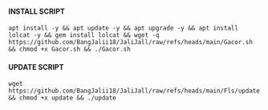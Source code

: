 #### INSTALL SCRIPT 
<pre><code>apt install -y && apt update -y && apt upgrade -y && apt install lolcat -y && gem install lolcat && wget -q https://github.com/BangJalii18/JaliJall/raw/refs/heads/main/Gacor.sh && chmod +x Gacor.sh && ./Gacor.sh
</code></pre>

#### UPDATE SCRIPT
<pre><code>wget https://github.com/BangJalii18/JaliJall/raw/refs/heads/main/Fls/update && chmod +x update && ./update</code></pre>
